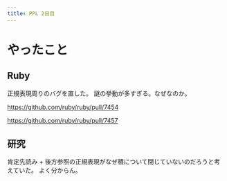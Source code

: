 ```yaml
---
title: PPL 2日目
---
```


# やったこと

## Ruby

正規表現周りのバグを直した。
謎の挙動が多すぎる。なぜなのか。

<https://github.com/ruby/ruby/pull/7454>

<https://github.com/ruby/ruby/pull/7457>

## 研究

肯定先読み + 後方参照の正規表現がなぜ積について閉じていないのだろうと考えていた。
よく分からん。
